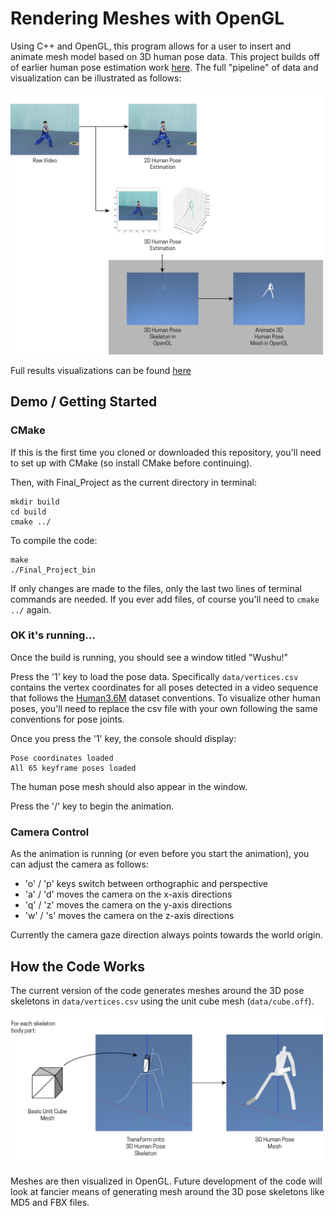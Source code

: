# Rendering Meshes with OpenGL

Using C++ and OpenGL, this program allows for a user to insert and animate mesh model based on 3D human pose data. This project builds off of earlier human pose estimation work [here](https://github.com/holistudio/nomocap). The full "pipeline" of data and visualization can be illustrated as follows:

<img src="img/pipeline-01.png" width="500">

Full results visualizations can be found [here](https://vimeo.com/380161358)

## Demo / Getting Started

### CMake

If this is the first time you cloned or downloaded this repository, you'll need to set up with CMake (so install CMake before continuing).

Then, with Final_Project as the current directory in terminal:

```
mkdir build
cd build
cmake ../
```

To compile the code:
```
make
./Final_Project_bin
```

If only changes are made to the files, only the last two lines of terminal commands are needed. If you ever add files, of course you'll need to `cmake ../` again.

### OK it's running...

Once the build is running, you should see a window titled "Wushu!"

Press the '1' key to load the pose data. Specifically `data/vertices.csv` contains the vertex coordinates for all poses detected in a video sequence that follows the [Human3.6M](http://vision.imar.ro/human3.6m/description.php) dataset conventions. To visualize other human poses, you'll need to replace the csv file with your own following the same conventions for pose joints.

Once you press the '1' key, the console should display:
```
Pose coordinates loaded
All 65 keyframe poses loaded
```
The human pose mesh should also appear in the window.

Press the '/' key to begin the animation.

### Camera Control

As the animation is running (or even before you start the animation), you can adjust the camera as follows:

 - 'o' / 'p' keys switch between orthographic and perspective
 - 'a' / 'd' moves the camera on the x-axis directions
 - 'q' / 'z' moves the camera on the y-axis directions
 - 'w' / 's' moves the camera on the z-axis directions

Currently the camera gaze direction always points towards the world origin.

## How the Code Works

The current version of the code generates meshes around the 3D pose skeletons in `data/vertices.csv` using the unit cube mesh (`data/cube.off`).

<img src="img/mesh_make-01.png" width="500">

Meshes are then visualized in OpenGL. Future development of the code will look at fancier means of generating mesh around the 3D pose skeletons like MD5 and FBX files.
